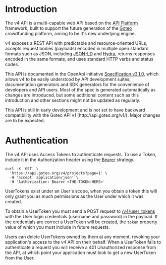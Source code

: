 # Introduction

The v4 API is a multi-capable web API based on the [API Platform](https://api-platform.com/) framework, built to support the future generation of the [Goteo](https://goteo.org) crowdfunding platform, aiming to be it's new underlying engine.

v4 exposes a REST API with predictable and resource-oriented URLs, accepts request bodies (payloads) encoded in multiple open standard formats such as JSON, including [JSON-LD](https://json-ld.org/) and [Hydra](https://www.hydra-cg.com/), returns responses encoded in the same formats, and uses standard HTTP verbs and status codes.

This API is documented in the OpenApi initiative [Specification v3.1.0](https://spec.openapis.org/oas/v3.1.0), which allows v4 to be easily understood by API development suites, documentation generators and SDK generators for the convenience of developers and API users. Most of the spec is generated automatically as changes are introduced, but some additional content such as this introduction and other sections might not be updated as regularly.

<span class="hl-yellow">
This API is still in early development and is not set to have backward compatibility with the Goteo API v1 (http://api.goteo.org/v1/). Major changes are to be expected.
</span>

# Authentication

The v4 API uses Access Tokens to authenticate requests. To use a Token, include it in the Authorization header using the [Bearer](https://swagger.io/docs/specification/authentication/bearer-authentication/) strategy.

```shell
curl -X 'GET' \
  'https://api.goteo.org/v4/projects?page=1' \
  -H 'accept: application/json' \
  -H 'Authorization: Bearer <THE-TOKEN-HERE>'
```

UserTokens exist under an User's scope, when you obtain a token this will only grant you as much permissions as the User under which it was created.

To obtain a UserToken you must send a POST request to [/v4/user_tokens](/v4/user_tokens) with the User login credentials (username and password) in the payload. If the credentials are correct a UserToken will be created, the `token` property value of which you must include in future requests.

Users can delete UserTokens owned by them at any moment, revoking your application's access to the v4 API on their behalf. When a UserToken fails to authenticate a request you will receive a 401 Unauthorized response from the API, at which point your application must look to get a new UserToken from the User.
